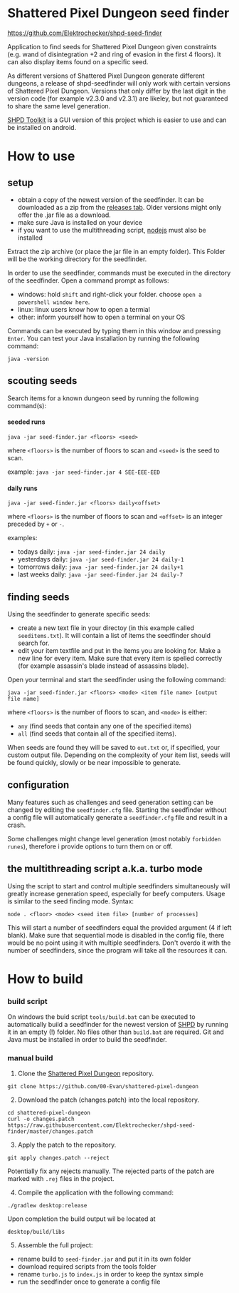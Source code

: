 # Shattered Pixel Dungeon seed finder

https://github.com/Elektrochecker/shpd-seed-finder

Application to find seeds for Shattered Pixel Dungeon given constraints (e.g. wand of disintegration +2 and ring of evasion in the first 4 floors).
It can also display items found on a specific seed.

As different versions of Shattered Pixel Dungeon generate different dungeons, a release of shpd-seedfinder will only work with certain versions of Shattered Pixel Dungeon. Versions that only differ by the last digit in the version code (for example v2.3.0 and v2.3.1) are likeley, but not guaranteed to share the same level generation.

[SHPD Toolkit](https://github.com/Elektrochecker/shpd-toolkit) is a GUI version of this project which is easier to use and can be installed on android.

# How to use

## setup
- obtain a copy of the newest version of the seedfinder. It can be downloaded as a zip from the [releases tab](https://github.com/Elektrochecker/shpd-seed-finder/releases). Older versions might only offer the .jar file as a download.
- make sure Java is installed on your device
- if you want to use the multithreading script, [nodejs](https://nodejs.org/en) must also be installed

Extract the zip archive (or place the jar file in an empty folder). This Folder will be the working directory for the seedfinder.

In order to use the seedfinder, commands must be executed in the directory of the seedfinder. Open a command prompt as follows:
- windows: hold `shift` and right-click your folder. choose `open a powershell window here`.
- linux: linux users know how to open a termial
- other: inform yourself how to open a terminal on your OS

Commands can be executed by typing them in this window and pressing `Enter`. You can test your Java installation by running the following command:
```
java -version
```

## scouting seeds
Search items for a known dungeon seed by running the following command(s):

#### seeded runs
```
java -jar seed-finder.jar <floors> <seed>
```
where `<floors>` is the number of floors to scan and `<seed>` is the seed to scan.

example: `java -jar seed-finder.jar 4 SEE-EEE-EED`

#### daily runs
```
java -jar seed-finder.jar <floors> daily<offset>
```
where `<floors>` is the number of floors to scan and `<offset>` is an integer preceded by `+` or `-`.

examples:

- todays daily:         `java -jar seed-finder.jar 24 daily`
- yesterdays daily:     `java -jar seed-finder.jar 24 daily-1`
- tomorrows daily:      `java -jar seed-finder.jar 24 daily+1`
- last weeks daily:     `java -jar seed-finder.jar 24 daily-7`

## finding seeds
Using the seedfinder to generate specific seeds:
- create a new text file in your directoy (in this example called `seeditems.txt`). It will contain a list of items the seedfinder should search for.
- edit your item textfile and put in the items you are looking for. Make a new line for every item. Make sure that every item is spelled correctly (for example assassin's blade instead of assassins blade).

Open your terminal and start the seedfinder using the following command:
```
java -jar seed-finder.jar <floors> <mode> <item file name> [output file name]
```
where `<floors>` is the number of floors to scan, and  `<mode>` is either:
- `any` (find seeds that contain any one of the specified items)
- `all` (find seeds that contain all of the specified items).

When seeds are found they will be saved to `out.txt` or, if specified, your custom output file. Depending on the complexity of your item list, seeds will be found quickly, slowly or be near impossible to generate.

## configuration
Many features such as challenges and seed generation setting can be changed by editing the `seedfinder.cfg` file.
Starting the seedfinder without a config file will automatically generate a `seedfinder.cfg` file and result in a crash.

Some challenges might change level generation (most notably `forbidden runes`), therefore i provide options to turn them on or off.

## the multithreading script a.k.a. turbo mode
Using the script to start and control multiple seedfinders simultaneously will greatly increase generation speed, especially for beefy computers. Usage is similar to the seed finding mode. Syntax:
```
node . <floor> <mode> <seed item file> [number of processes]
```
This will start a number of seedfinders equal the provided argument (4 if left blank).  Make sure that sequential mode is disabled in the config file, there would be no point using it with multiple seedfinders. Don't overdo it with the number of seedfinders, since the program will take all the resources it can.

# How to build
### build script
On windows the buid script `tools/build.bat` can be executed to automatically build a seedfinder for the newest version of [SHPD](https://github.com/00-Evan/shattered-pixel-dungeon) by running it in an empty (!) folder. No files other than `build.bat` are required. Git and Java must be installed in order to build the seedfinder.

### manual build
1. Clone the [Shattered Pixel Dungeon](https://github.com/00-Evan/shattered-pixel-dungeon) repository.

```
git clone https://github.com/00-Evan/shattered-pixel-dungeon
```

2. Download the patch (changes.patch) into the local repository.

```
cd shattered-pixel-dungeon
curl -o changes.patch https://raw.githubusercontent.com/Elektrochecker/shpd-seed-finder/master/changes.patch
```

3. Apply the patch to the repository.

```
git apply changes.patch --reject
```

Potentially fix any rejects manually. The rejected parts of the patch are marked with `.rej` files in the project.

4. Compile the application with the following command:

```
./gradlew desktop:release
```
Upon completion the build output wil be located at
```
desktop/build/libs
```

5. Assemble the full project:
- rename build to `seed-finder.jar` and put it in its own folder
- download required scripts from the tools folder
- rename `turbo.js` to `index.js` in order to keep the syntax simple
- run the seedfinder once to generate a config file
